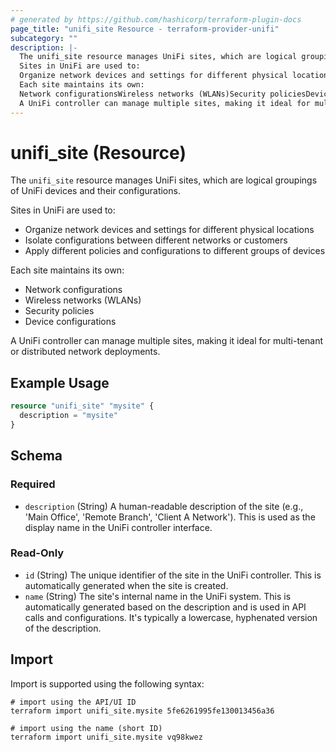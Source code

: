 ```yaml
---
# generated by https://github.com/hashicorp/terraform-plugin-docs
page_title: "unifi_site Resource - terraform-provider-unifi"
subcategory: ""
description: |-
  The unifi_site resource manages UniFi sites, which are logical groupings of UniFi devices and their configurations.
  Sites in UniFi are used to:
  Organize network devices and settings for different physical locationsIsolate configurations between different networks or customersApply different policies and configurations to different groups of devices
  Each site maintains its own:
  Network configurationsWireless networks (WLANs)Security policiesDevice configurations
  A UniFi controller can manage multiple sites, making it ideal for multi-tenant or distributed network deployments.
---
```


# unifi_site (Resource)

The `unifi_site` resource manages UniFi sites, which are logical groupings of UniFi devices and their configurations.

Sites in UniFi are used to:
  * Organize network devices and settings for different physical locations
  * Isolate configurations between different networks or customers
  * Apply different policies and configurations to different groups of devices

Each site maintains its own:
  * Network configurations
  * Wireless networks (WLANs)
  * Security policies
  * Device configurations

A UniFi controller can manage multiple sites, making it ideal for multi-tenant or distributed network deployments.

## Example Usage

```terraform
resource "unifi_site" "mysite" {
  description = "mysite"
}
```

<!-- schema generated by tfplugindocs -->
## Schema

### Required

- `description` (String) A human-readable description of the site (e.g., 'Main Office', 'Remote Branch', 'Client A Network'). This is used as the display name in the UniFi controller interface.

### Read-Only

- `id` (String) The unique identifier of the site in the UniFi controller. This is automatically generated when the site is created.
- `name` (String) The site's internal name in the UniFi system. This is automatically generated based on the description and is used in API calls and configurations. It's typically a lowercase, hyphenated version of the description.

## Import

Import is supported using the following syntax:

```shell
# import using the API/UI ID
terraform import unifi_site.mysite 5fe6261995fe130013456a36

# import using the name (short ID)
terraform import unifi_site.mysite vq98kwez
```
